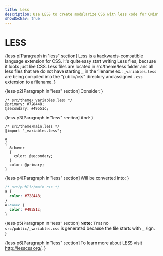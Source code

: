 ```yaml
---
title: Less
description: Use LESS to create modularize CSS with less code for CMintS themes.
showDocNav: true
---
```


# LESS

{less-p[Paragraph in "less" section] 
Less is a backwards-compatible language extension for CSS. It's quite easy start
writing Less files, because it looks just like CSS. Less files are located in
src/theme/less folder and all less files that are do not have starting `_` in
the filename ex.: `_variables.less` are being compiled into the "public/css"
directory and assigned `.css` extension to a filename.
}

{less-p2[Paragraph in "less" section]
Consider:
}
```less
/* src/theme/_variables.less */
@primary: #728448;
@secondary: #49551c;
```

{less-p3[Paragraph in "less" section]
And:
}

```less
/* src/theme/main.less */
@import "_variables.less";

a
{
  &:hover
  {
    color: @secondary;
  }
  color: @primary;
}
```

{less-p4[Paragraph in "less" section]
Will be converted into:
}

```css
/* src/public/main.css */
a {
  color: #728448;
}
a:hover {
  color: #49551c;
}
```
{less-p5[Paragraph in "less" section]
**Note:** That no `src/public/_variables.css` is generated because the file starts
with `_` sign.
}

{less-p6[Paragraph in "less" section]
To learn more about LESS visit <a href="http://lesscss.org/" target="_blank">
http://lesscss.org/</a>.
}
